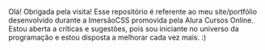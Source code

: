 Olá! Obrigada pela visita!
Esse repositório é referente ao meu site/portfólio desenvolvido durante a ImersãoCSS promovida pela Alura Cursos Online.
Estou aberta a críticas e sugestões, pois sou iniciante no universo da programação e estou disposta a melhorar cada vez mais. :)
